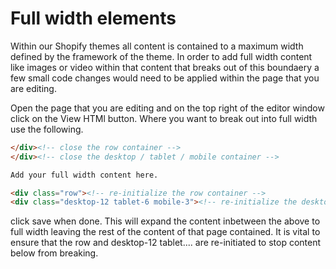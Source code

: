 # Full width elements
Within our Shopify themes all content is contained to a maximum width defined by the framework of the theme.
In order to add full width content like images or video within that content that breaks out of this boundaery a few small code changes would need to be applied within the page that you are editing.

Open the page that you are editing and on the top right of the editor window click on the View HTMl button.
Where you want to break out into full width use the following.

```html
</div><!-- close the row container -->
</div><!-- close the desktop / tablet / mobile container -->

Add your full width content here.

<div class="row"><!-- re-initialize the row container -->
<div class="desktop-12 tablet-6 mobile-3"><!-- re-initialize the desktop / tablet / mobile container -->
```

click save when done.
This will expand the content inbetween the above to full width leaving the rest of the content of that page contained.
It is vital to ensure that the row and desktop-12 tablet....   are re-initiated to stop content below from breaking.
